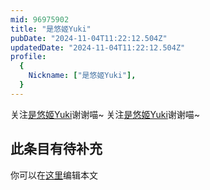```yaml
---
mid: 96975902
title: "是悠姬Yuki"
pubDate: "2024-11-04T11:22:12.504Z"
updatedDate: "2024-11-04T11:22:12.504Z"
profile:
  {
    Nickname: ["是悠姬Yuki"],
  }
---
```


关注[是悠姬Yuki](https://space.bilibili.com/96975902)谢谢喵~ 关注[是悠姬Yuki](https://space.bilibili.com/96975902)谢谢喵~

## 此条目有待补充
你可以在[这里](https://github.com/Yuhanawa/VTuber.ICU-Content/edit/master/v/是悠姬Yuki/index.md)编辑本文
